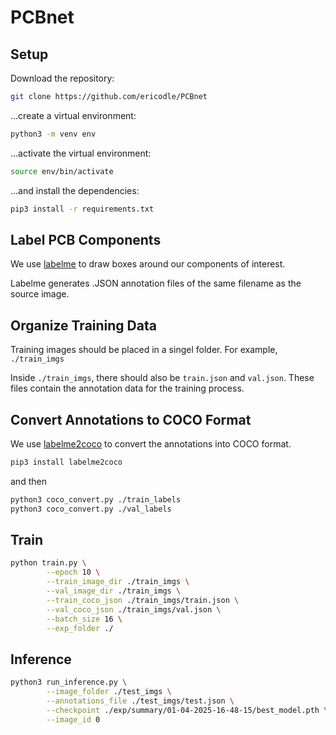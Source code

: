 # PCBnet

## Setup

Download the repository:

```sh
git clone https://github.com/ericodle/PCBnet
```

...create a virtual environment:

```sh
python3 -m venv env
```

...activate the virtual environment:


```sh
source env/bin/activate
```

...and install the dependencies:

  ```sh
pip3 install -r requirements.txt
  ```

## Label PCB Components

We use [labelme](https://github.com/wkentaro/labelme) to draw boxes around our components of interest.

Labelme generates .JSON annotation files of the same filename as the source image.

## Organize Training Data

Training images should be placed in a singel folder.
For example, `./train_imgs`

Inside `./train_imgs`, there should also be `train.json` and `val.json`.
These files contain the annotation data for the training process.


## Convert Annotations to COCO Format

We use [labelme2coco](https://github.com/fcakyon/labelme2coco) to convert the annotations into COCO format.

```sh
pip3 install labelme2coco
```

and then 

```sh
python3 coco_convert.py ./train_labels
python3 coco_convert.py ./val_labels
```

## Train

```sh
python train.py \
        --epoch 10 \
        --train_image_dir ./train_imgs \
        --val_image_dir ./train_imgs \
        --train_coco_json ./train_imgs/train.json \
        --val_coco_json ./train_imgs/val.json \
        --batch_size 16 \
        --exp_folder ./
```

## Inference

```sh
python3 run_inference.py \
        --image_folder ./test_imgs \
        --annotations_file ./test_imgs/test.json \
        --checkpoint ./exp/summary/01-04-2025-16-48-15/best_model.pth \
        --image_id 0
```